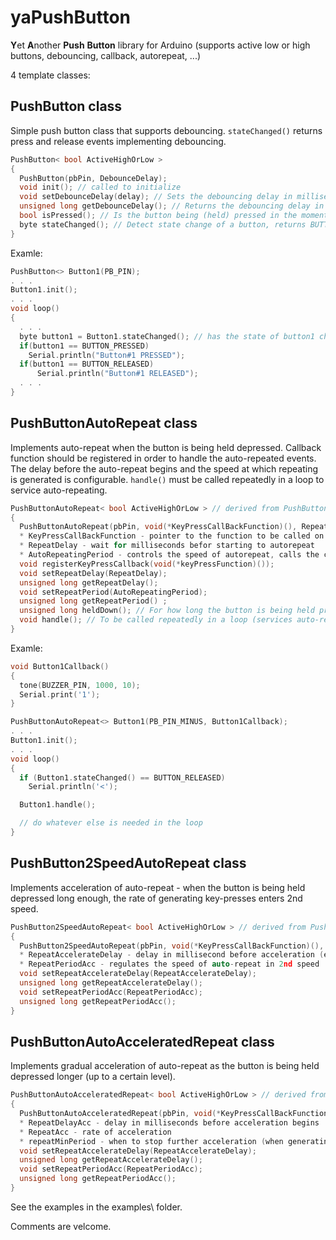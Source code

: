 # yaPushButton

**Y**et **A**nother **Push** **Button** library for Arduino (supports active low or high buttons, debouncing, callback, autorepeat, ...)

4 template classes:

## PushButton class

Simple push button class that supports debouncing. `stateChanged()` returns press and release events implementing debouncing.

  ```C
  PushButton< bool ActiveHighOrLow >
  {
    PushButton(pbPin, DebounceDelay);
    void init(); // called to initialize 
    void setDebounceDelay(delay); // Sets the debouncing delay in milliseconds 
    unsigned long getDebounceDelay(); // Returns the debouncing delay in milliseconds 
    bool isPressed(); // Is the button being (held) pressed in the moment
    byte stateChanged(); // Detect state change of a button, returns BUTTON_PRESSED, BUTTON_RELEASED or BUTTON_NOCHANGE but only after the debounce delay time has passed 
  }
  ```

Examle:

  ```C
  PushButton<> Button1(PB_PIN); 
  . . .
  Button1.init();
  . . .
  void loop() 
  {
    . . .
    byte button1 = Button1.stateChanged(); // has the state of button1 changed 
    if(button1 == BUTTON_PRESSED)
      Serial.println("Button#1 PRESSED");
    if(button1 == BUTTON_RELEASED)
        Serial.println("Button#1 RELEASED");
    . . .
  }
  ```

## PushButtonAutoRepeat class

Implements auto-repeat when the button is being held depressed. Callback function should be registered in order to handle the auto-repeated events. The delay before the auto-repeat begins and the speed at which repeating is generated is configurable. `handle()` must be called repeatedly in a loop to service auto-repeating.

  ```C
  PushButtonAutoRepeat< bool ActiveHighOrLow > // derived from PushButton
  {
    PushButtonAutoRepeat(pbPin, void(*KeyPressCallBackFunction)(), RepeatDelay, AutoRepeatingPeriod, DebounceDelay);
    * KeyPressCallBackFunction - pointer to the function to be called on each autorepeat
    * RepeatDelay - wait for milliseconds befor starting to autorepeat
    * AutoRepeatingPeriod - controls the speed of autorepeat, calls the callback function every period milliseconds while the buttonis held pressed
    void registerKeyPressCallback(void(*keyPressFunction)());
    void setRepeatDelay(RepeatDelay);
    unsigned long getRepeatDelay();
    void setRepeatPeriod(AutoRepeatingPeriod);
    unsigned long getRepeatPeriod() ;
    unsigned long heldDown(); // For how long the button is being held pressed
    void handle(); // To be called repeatedly in a loop (services auto-repeating calls)
  }
  ```

Examle:

  ```C
  void Button1Callback()
  {
    tone(BUZZER_PIN, 1000, 10);
    Serial.print('1');
  }

  PushButtonAutoRepeat<> Button1(PB_PIN_MINUS, Button1Callback);
  . . .
  Button1.init();
  . . .
  void loop() 
  {
    if (Button1.stateChanged() == BUTTON_RELEASED)
      Serial.println('<');

    Button1.handle();

    // do whatever else is needed in the loop
  }
  ```

## PushButton2SpeedAutoRepeat class

Implements acceleration of auto-repeat - when the button is being held depressed long enough, the rate of generating key-presses enters 2nd speed.

  ```C
  PushButton2SpeedAutoRepeat< bool ActiveHighOrLow > // derived from PushButtonAutoRepeat - implements accelerated speed of auto-repeat
  {
    PushButton2SpeedAutoRepeat(pbPin, void(*KeyPressCallBackFunction)(), RepeatDelay, AutoRepeatingPeriod, RepeatAccelerateDelay, RepeatPeriodAcc, DebounceDelay);
    * RepeatAccelerateDelay - delay in millisecond before acceleration (entering 2nd speed) begins
    * RepeatPeriodAcc - regulates the speed of auto-repeat in 2nd speed 
    void setRepeatAccelerateDelay(RepeatAccelerateDelay);
    unsigned long getRepeatAccelerateDelay();
    void setRepeatPeriodAcc(RepeatPeriodAcc);
    unsigned long getRepeatPeriodAcc();
  }
  ```

## PushButtonAutoAcceleratedRepeat class

Implements gradual acceleration of auto-repeat as the button is being held depressed longer (up to a certain level).

  ```C
  PushButtonAutoAcceleratedRepeat< bool ActiveHighOrLow > // derived from PushButtonAutoRepeat - implements continous acceleration (to a limit) of auto-repeat
  {
    PushButtonAutoAcceleratedRepeat(pbPin, void(*KeyPressCallBackFunction)(), RepeatDelay, AutoRepeatingPeriod, RepeatDelayAcc, RepeatAcc, repeatMinPeriod, DebounceDelay);
    * RepeatDelayAcc - delay in milliseconds before acceleration begins
    * RepeatAcc - rate of acceleration
    * repeatMinPeriod - when to stop further acceleration (when generating new keypress every repeatMinPeriod milliseconds is reached)
    void setRepeatAccelerateDelay(RepeatAccelerateDelay);
    unsigned long getRepeatAccelerateDelay();
    void setRepeatPeriodAcc(RepeatPeriodAcc);
    unsigned long getRepeatPeriodAcc();
  }
  ```

See the examples in the examples\ folder.

Comments are velcome.

